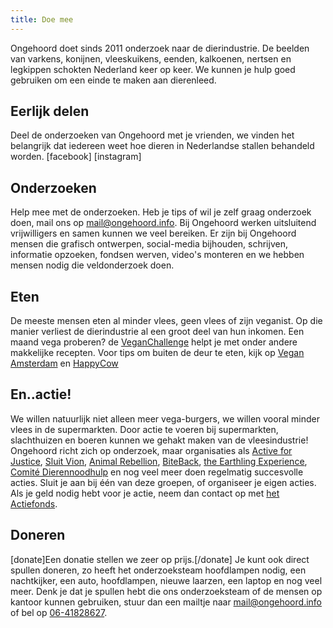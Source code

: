 ```yaml
---
title: Doe mee
---
```

Ongehoord doet sinds 2011 onderzoek naar de dierindustrie. De beelden van varkens, konijnen, vleeskuikens, eenden, kalkoenen, nertsen en legkippen schokten Nederland keer op keer. We kunnen je hulp goed gebruiken om een einde te maken aan dierenleed.

## Eerlijk delen

Deel de onderzoeken van Ongehoord met je vrienden, we vinden het belangrijk dat iedereen weet hoe dieren in Nederlandse stallen behandeld worden. \[facebook\] \[instagram\]

## Onderzoeken

Help mee met de onderzoeken. Heb je tips of wil je zelf graag onderzoek doen, mail ons op [mail@ongehoord.info](mailto:mail@ongehoord.info). Bij Ongehoord werken uitsluitend vrijwilligers en samen kunnen we veel bereiken. Er zijn bij Ongehoord mensen die grafisch ontwerpen, social-media bijhouden, schrijven, informatie opzoeken, fondsen werven, video's monteren en we hebben mensen nodig die veldonderzoek doen.

## Eten

De meeste mensen eten al minder vlees, geen vlees of zijn veganist. Op die manier verliest de dierindustrie al een groot deel van hun inkomen. Een maand vega proberen? de [VeganChallenge](https://veganchallenge.nl/doemee/) helpt je met onder andere makkelijke recepten. Voor tips om buiten de deur te eten, kijk op [Vegan Amsterdam](http://www.veganamsterdam.org/) en [HappyCow](https://www.happycow.net/)

## En..actie!

We willen natuurlijk niet alleen meer vega-burgers, we willen vooral minder vlees in de supermarkten. Door actie te voeren bij supermarkten, slachthuizen en boeren kunnen we gehakt maken van de vleesindustrie! Ongehoord richt zich op onderzoek, maar organisaties als [Active for Justice](https://activeforjustice.nl/), [Sluit Vion](https://sluitvion.nl), [Animal Rebellion](https://nl.animalrebellion.org/), [BiteBack](https://www.biteback.org/), [the Earthling Experience](https://www.facebook.com/theearthlingsexperience/), [Comité Dierennoodhulp](https://www.comitedierennoodhulp.nl/) en nog veel meer doen regelmatig succesvolle acties. Sluit je aan bij één van deze groepen, of organiseer je eigen acties. Als je geld nodig hebt voor je actie, neem dan contact op met [het Actiefonds](https://hetactiefonds.nl/).

## Doneren

\[donate\]Een donatie stellen we zeer op prijs.\[/donate\] Je kunt ook direct spullen doneren, zo heeft het onderzoeksteam hoofdlampen nodig, een nachtkijker, een auto, hoofdlampen, nieuwe laarzen, een laptop en nog veel meer. Denk je dat je spullen hebt die ons onderzoeksteam of de mensen op kantoor kunnen gebruiken, stuur dan een mailtje naar [mail@ongehoord.info](mailto:mail@ongehoord.info) of bel op [06-41828627](tel:0641828627).